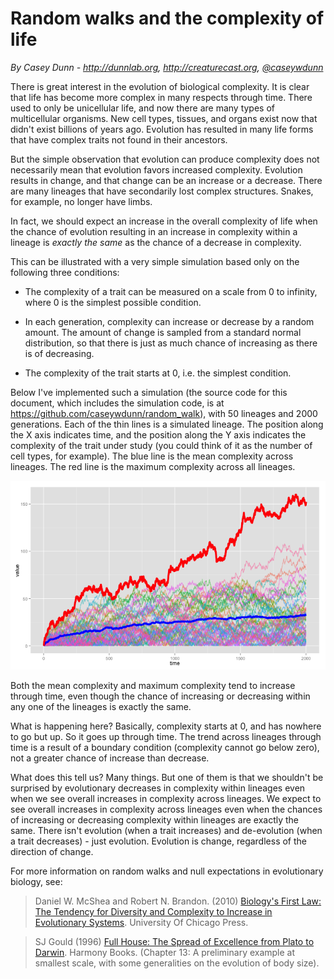 # Random walks and the complexity of life

*By Casey Dunn - http://dunnlab.org, http://creaturecast.org, [@caseywdunn](https://twitter.com/caseywdunn)*




There is great interest in the evolution of biological complexity. It is clear that life has become more complex in many respects through time. There used to only be unicellular life, and now there are many types of multicellular organisms. New cell types, tissues, and organs exist now that didn't exist billions of years ago. Evolution has resulted in many life forms that have complex traits not found in their ancestors. 

But the simple observation that evolution can produce complexity does not necessarily mean that evolution favors increased complexity. Evolution results in change, and that change can be an increase or a decrease. There are many lineages that have secondarily lost complex structures. Snakes, for example, no longer have limbs.

In fact, we should expect an increase in the overall complexity of life when the chance of evolution resulting in an increase in complexity within a lineage is *exactly the same* as the chance of a decrease in complexity.

This can be illustrated with a very simple simulation based only on the following three 
conditions:

- The complexity of a trait can be measured on a scale from 0 to infinity, where 0 is the simplest possible condition.

- In each generation, complexity can increase or decrease by a random amount. The amount of change is sampled from a standard normal distribution, so that there is just as much chance of increasing as there is of decreasing.

- The complexity of the trait starts at 0, i.e. the simplest condition.

Below I've implemented such a simulation (the source code for this document, which includes the simulation code, is at https://github.com/caseywdunn/random_walk), with 50 lineages and 2000 generations. Each of the thin lines is a simulated lineage. The position along the X axis indicates time, and the position along the Y axis indicates the complexity of the trait under study (you could think of it as the number of cell types, for example). The blue line is the mean complexity across lineages. The red line is the maximum complexity across all lineages. 




![plot of chunk unnamed-chunk-3](figure/unnamed-chunk-3.png) 


Both the mean complexity and maximum complexity tend to increase through time, even though the chance of increasing or decreasing within any one of the lineages is exactly the same.

What is happening here? Basically, complexity starts at 0, and has nowhere to go but up. So it goes up through time. The trend across lineages through time is a result of a boundary condition (complexity cannot go below zero), not a greater chance of increase than decrease.

What does this tell us? Many things. But one of them is that we shouldn't be surprised by evolutionary decreases in complexity within lineages even when we see overall increases in complexity across lineages. We expect to see overall increases in complexity across lineages even when the chances of increasing or decreasing complexity within lineages are exactly the same. There isn't evolution (when a trait increases) and de-evolution (when a trait decreases) - just evolution. Evolution is change, regardless of the direction of change.

For more information on random walks and null expectations in evolutionary biology, see:

> Daniel W. McShea and Robert N. Brandon. (2010) [Biology's First Law: The Tendency for Diversity and Complexity to Increase in Evolutionary Systems](http://press.uchicago.edu/ucp/books/book/chicago/B/bo8642428.html). University Of Chicago Press.

> SJ Gould (1996) [Full House: The Spread of Excellence from Plato to Darwin](http://www.hup.harvard.edu/catalog.php?isbn=9780674061613). Harmony Books. (Chapter 13: A preliminary example at smallest scale, with some generalities on the evolution of body size).


